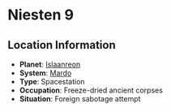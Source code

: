 # Niesten 9

## Location Information
- **Planet**: [Islaanreon](../planet--islaanreon.md)
- **System**: [Mardo](../../../system--mardo.md)
- **Type**: Spacestation
- **Occupation**: Freeze-dried ancient corpses
- **Situation**: Foreign sabotage attempt